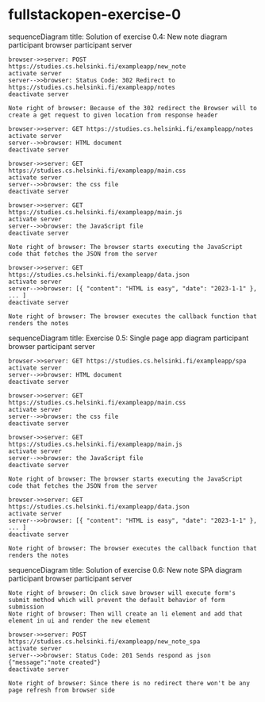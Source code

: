 # fullstackopen-exercise-0

sequenceDiagram
    title: Solution of exercise 0.4: New note diagram
    participant browser
    participant server

    browser->>server: POST https://studies.cs.helsinki.fi/exampleapp/new_note
    activate server
    server-->>browser: Status Code: 302 Redirect to https://studies.cs.helsinki.fi/exampleapp/notes
    deactivate server

    Note right of browser: Because of the 302 redirect the Browser will to create a get request to given location from response header

    browser->>server: GET https://studies.cs.helsinki.fi/exampleapp/notes
    activate server
    server-->>browser: HTML document
    deactivate server

    browser->>server: GET https://studies.cs.helsinki.fi/exampleapp/main.css
    activate server
    server-->>browser: the css file
    deactivate server

    browser->>server: GET https://studies.cs.helsinki.fi/exampleapp/main.js
    activate server
    server-->>browser: the JavaScript file
    deactivate server

    Note right of browser: The browser starts executing the JavaScript code that fetches the JSON from the server

    browser->>server: GET https://studies.cs.helsinki.fi/exampleapp/data.json
    activate server
    server-->>browser: [{ "content": "HTML is easy", "date": "2023-1-1" }, ... ]
    deactivate server

    Note right of browser: The browser executes the callback function that renders the notes

sequenceDiagram
    title: Exercise 0.5: Single page app diagram
    participant browser
    participant server

    browser->>server: GET https://studies.cs.helsinki.fi/exampleapp/spa
    activate server
    server-->>browser: HTML document
    deactivate server

    browser->>server: GET https://studies.cs.helsinki.fi/exampleapp/main.css
    activate server
    server-->>browser: the css file
    deactivate server

    browser->>server: GET https://studies.cs.helsinki.fi/exampleapp/main.js
    activate server
    server-->>browser: the JavaScript file
    deactivate server

    Note right of browser: The browser starts executing the JavaScript code that fetches the JSON from the server

    browser->>server: GET https://studies.cs.helsinki.fi/exampleapp/data.json
    activate server
    server-->>browser: [{ "content": "HTML is easy", "date": "2023-1-1" }, ... ]
    deactivate server

    Note right of browser: The browser executes the callback function that renders the notes

sequenceDiagram
    title: Solution of exercise 0.6: New note SPA diagram
    participant browser
    participant server

    Note right of browser: On click save browser will execute form's submit method which will prevent the default behavior of form submission  
    Note right of browser: Then will create an li element and add that element in ui and render the new element

    browser->>server: POST https://studies.cs.helsinki.fi/exampleapp/new_note_spa
    activate server
    server-->>browser: Status Code: 201 Sends respond as json {"message":"note created"}
    deactivate server

    Note right of browser: Since there is no redirect there won't be any page refresh from browser side

    